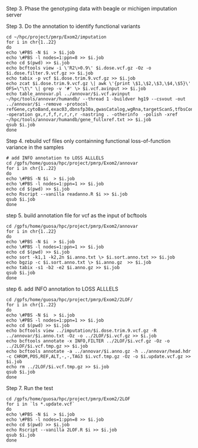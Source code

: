Step 3. Phase the genotyping data with beagle or michigen imputation server


Step 3. Do the annotation to identify functional variants
```
cd ~/hpc/project/pmrp/Exom2/imputation
for i in chr{1..22} 
do
echo \#PBS -N $i  > $i.job
echo \#PBS -l nodes=1:ppn=8 >> $i.job
echo cd $(pwd) >> $i.job
echo bcftools view -i \'R2\>0.9\' $i.dose.vcf.gz -Oz -o $i.dose.filter.9.vcf.gz >> $i.job
echo tabix -p vcf $i.dose.trim.9.vcf.gz >> $i.job
echo zcat $i.dose.trim.9.vcf.gz \| awk \'{print \$1,\$2,\$3,\$4,\$5}\' OFS=\"\t\" \| grep -v '#' \> $i.vcf.avinput >> $i.job
echo table_annovar.pl ../annovar/$i.vcf.avinput ~/hpc/tools/annovar/humandb/ --thread 1 -buildver hg19 --csvout -out ../annovar/$i -remove -protocol refGene,cytoBand,exac03,dbnsfp30a,gwasCatalog,wgRna,targetScanS,tfbsConsSites -operation gx,r,f,f,r,r,r,r -nastring . -otherinfo  -polish -xref ~/hpc/tools/annovar/humandb/gene_fullxref.txt >> $i.job
qsub $i.job
done
```
Step 4. rebuild vcf files only containning functional loss-of-function variance in the samples
```
# add INFO annotation to LOSS ALLLELS
cd /gpfs/home/guosa/hpc/project/pmrp/Exom2/annovar
for i in chr{1..22}
do
echo \#PBS -N $i  > $i.job
echo \#PBS -l nodes=1:ppn=1 >> $i.job
echo cd $(pwd) >> $i.job
echo Rscript --vanilla readanno.R $i >> $i.job
qsub $i.job
done
```

step 5. build annotation file for vcf as the input of bcftools
```
cd /gpfs/home/guosa/hpc/project/pmrp/Exom2/annovar
for i in chr{1..22}
do
echo \#PBS -N $i  > $i.job
echo \#PBS -l nodes=1:ppn=1 >> $i.job
echo cd $(pwd) >> $i.job
echo sort -k1,1 -k2,2n $i.anno.txt \> $i.sort.anno.txt >> $i.job
echo bgzip -c $i.sort.anno.txt \> $i.anno.gz  >> $i.job
echo tabix -s1 -b2 -e2 $i.anno.gz >> $i.job
qsub $i.job
done
```
step 6. add INFO annotation to LOSS ALLLELS
```
cd /gpfs/home/guosa/hpc/project/pmrp/Exom2/2LOF/
for i in chr{1..22}
do
echo \#PBS -N $i  > $i.job
echo \#PBS -l nodes=1:ppn=1 >> $i.job
echo cd $(pwd) >> $i.job
echo bcftools view ../imputation/$i.dose.trim.9.vcf.gz -R ../annovar/$i.anno.txt -Oz -o ../2LOF/$i.vcf.gz >> $i.job
echo bcftools annotate -x INFO,FILTER ../2LOF/$i.vcf.gz -Oz -o ../2LOF/$i.vcf.tmp.gz >> $i.job
echo bcftools annotate -a ../annovar/$i.anno.gz -h ../annovar/head.hdr -c CHROM,POS,REF,ALT,-,-,TAG3 $i.vcf.tmp.gz -Oz -o $i.update.vcf.gz >> $i.job
echo rm ../2LOF/$i.vcf.tmp.gz >> $i.job
qsub $i.job
done
```
Step 7. Run the test
```
cd /gpfs/home/guosa/hpc/project/pmrp/Exom2/2LOF
for i in `ls *.update.vcf`
do
echo \#PBS -N $i  > $i.job
echo \#PBS -l nodes=1:ppn=8 >> $i.job
echo cd $(pwd) >> $i.job
echo Rscript --vanilla 2LOF.R $i >> $i.job
qsub $i.job
done
```
